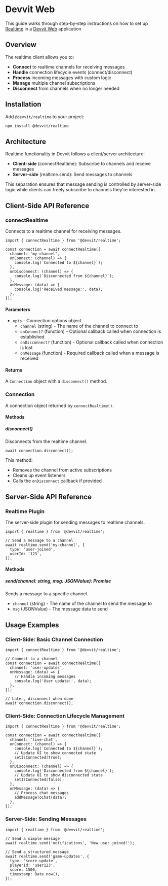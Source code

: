 # Devvit Web

This guide walks through step-by-step instructions on how to set up [Realtime](./overview.md) in a [Devvit Web](../devvit-web/devvit_web_overview.mdx) application

## Overview

The realtime client allows you to:

- **Connect** to realtime channels for receiving messages
- **Handle** connection lifecycle events (connect/disconnect)
- **Process** incoming messages with custom logic
- **Manage** multiple channel subscriptions
- **Disconnect** from channels when no longer needed

## Installation

Add `@devvit/realtime` to your project:

```bash
npm install @devvit/realtime
```

## Architecture

Realtime functionality in Devvit follows a client/server architecture:

- **Client-side** (connectRealtime): Subscribe to channels and receive messages
- **Server-side** (realtime.send): Send messages to channels

This separation ensures that message sending is controlled by server-side logic while clients can freely subscribe to channels they're interested in.

## Client-Side API Reference

### connectRealtime

Connects to a realtime channel for receiving messages.

```tsx
import { connectRealtime } from '@devvit/realtime';

const connection = await connectRealtime({
  channel: 'my-channel',
  onConnect: (channel) => {
    console.log(`Connected to ${channel}`);
  },
  onDisconnect: (channel) => {
    console.log(`Disconnected from ${channel}`);
  },
  onMessage: (data) => {
    console.log('Received message:', data);
  },
});
```

#### Parameters

- `opts` - Connection options object
  - `channel` (string) - The name of the channel to connect to
  - `onConnect?` (function) - Optional callback called when connection is established
  - `onDisconnect?` (function) - Optional callback called when connection is lost
  - `onMessage` (function) - Required callback called when a message is received

#### Returns

A `Connection` object with a `disconnect()` method.

### Connection

A connection object returned by `connectRealtime()`.

#### Methods

##### disconnect()

Disconnects from the realtime channel.

```tsx
await connection.disconnect();
```

This method:

- Removes the channel from active subscriptions
- Cleans up event listeners
- Calls the `onDisconnect` callback if provided

## Server-Side API Reference

### Realtime Plugin

The server-side plugin for sending messages to realtime channels.

```tsx
import { realtime } from '@devvit/realtime';

// Send a message to a channel
await realtime.send('my-channel', {
  type: 'user-joined',
  userId: '123',
});
```

#### Methods

##### send(channel: string, msg: JSONValue): Promise<void>

Sends a message to a specific channel.

- `channel` (string) - The name of the channel to send the message to
- `msg` (JSONValue) - The message data to send

## Usage Examples

### Client-Side: Basic Channel Connection

```tsx
import { connectRealtime } from '@devvit/realtime';

// Connect to a channel
const connection = await connectRealtime({
  channel: 'user-updates',
  onMessage: (data) => {
    // Handle incoming messages
    console.log('User update:', data);
  },
});

// Later, disconnect when done
await connection.disconnect();
```

### Client-Side: Connection Lifecycle Management

```tsx
import { connectRealtime } from '@devvit/realtime';

const connection = await connectRealtime({
  channel: 'live-chat',
  onConnect: (channel) => {
    console.log(`Connected to ${channel}`);
    // Update UI to show connected state
    setIsConnected(true);
  },
  onDisconnect: (channel) => {
    console.log(`Disconnected from ${channel}`);
    // Update UI to show disconnected state
    setIsConnected(false);
  },
  onMessage: (data) => {
    // Process chat messages
    addMessageToChat(data);
  },
});
```

### Server-Side: Sending Messages

```tsx
import { realtime } from '@devvit/realtime';

// Send a simple message
await realtime.send('notifications', 'New user joined!');

// Send a structured message
await realtime.send('game-updates', {
  type: 'score-update',
  playerId: 'user123',
  score: 1500,
  timestamp: Date.now(),
});
```
